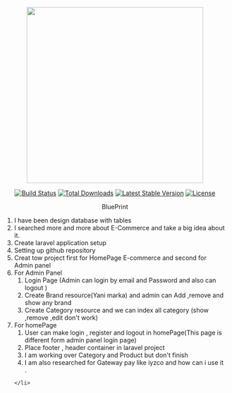 <p align="center"><a href="https://laravel.com" target="_blank"><img src="https://raw.githubusercontent.com/laravel/art/master/logo-lockup/5%20SVG/2%20CMYK/1%20Full%20Color/laravel-logolockup-cmyk-red.svg" width="400"></a></p>

<p align="center">
<a href="https://travis-ci.org/laravel/framework"><img src="https://travis-ci.org/laravel/framework.svg" alt="Build Status"></a>
<a href="https://packagist.org/packages/laravel/framework"><img src="https://poser.pugx.org/laravel/framework/d/total.svg" alt="Total Downloads"></a>
<a href="https://packagist.org/packages/laravel/framework"><img src="https://poser.pugx.org/laravel/framework/v/stable.svg" alt="Latest Stable Version"></a>
<a href="https://packagist.org/packages/laravel/framework"><img src="https://poser.pugx.org/laravel/framework/license.svg" alt="License"></a>
</p>
<p align="center">BluePrint</p>
<ol>
    <li>I have been design database with tables  </li>
    <li>I searched more and more about E-Commerce and take a big idea about it.</li>
    <li>Create laravel application setup
    <li>Setting up github repository</li>
    <li>Creat tow project first for HomePage E-commerce and second for Admin panel</li>
    <li>For Admin Panel
        <ol>
        <li>Login Page (Admin can login by email and Password and also can logout )</li>
        <li>Create Brand resource(Yani marka) and admin can Add ,remove and show any brand</li>
        <li>Create Category resource and we can index all category (show ,remove ,edit don't work)</li>
        </ol>
    </li>
    <li>For homePage
        <ol>
        <li>User can make login , register and logout in homePage(This page is different form admin panel login page)</li>
        <li>Place footer , header container in laravel project </li>
        <li>I am working over Category and Product but don't finish</li>
        <li>I am also researched for Gateway pay like iyzco and how can i use it .</li>
        </ol>
    
    </li>
    
</ol>
